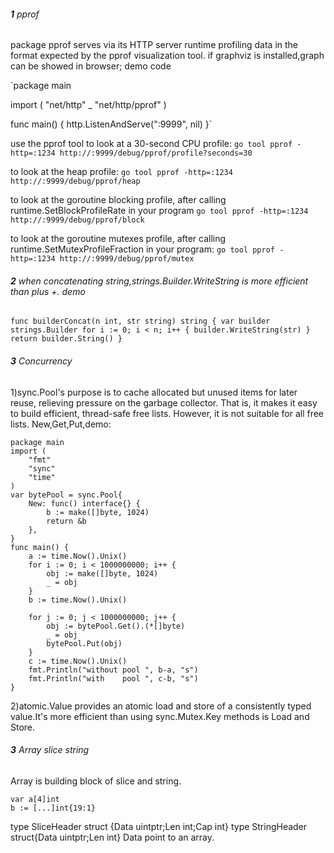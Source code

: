 ###### **1** pprof
package pprof serves via its HTTP server runtime profiling data in the format expected by the pprof visualization tool.
if graphviz is installed,graph can be showed in browser;
demo code

`package main

import (
"net/http"
_ "net/http/pprof"
)

func main() {
http.ListenAndServe(":9999", nil)
}`

use the pprof tool to look at a 30-second CPU profile:
`go tool pprof -http=:1234 http://:9999/debug/pprof/profile?seconds=30
`

to look at the heap profile:
`go tool pprof -http=:1234 http://:9999/debug/pprof/heap
`

to look at the goroutine blocking profile, after calling runtime.SetBlockProfileRate in your program
`go tool pprof -http=:1234 http://:9999/debug/pprof/block
`

to look at the goroutine mutexes profile, after calling runtime.SetMutexProfileFraction in your program:
`go tool pprof -http=:1234 http://:9999/debug/pprof/mutex
`

###### **2** when concatenating string,strings.Builder.WriteString is more efficient than plus +. demo
`func builderConcat(n int, str string) string {
var builder strings.Builder
for i := 0; i < n; i++ {
builder.WriteString(str)
}
return builder.String()
}`

###### **3** Concurrency
1)sync.Pool's purpose is to cache allocated but unused items for later reuse, relieving pressure on the garbage collector. That is, it makes it easy to build efficient, thread-safe free lists. However, it is not suitable for all free lists.
New,Get,Put,demo:

```
package main
import (
	"fmt"
	"sync"
	"time"
)
var bytePool = sync.Pool{
	New: func() interface{} {
		b := make([]byte, 1024)
		return &b
	},
}
func main() {
	a := time.Now().Unix()
	for i := 0; i < 1000000000; i++ {
		obj := make([]byte, 1024)
		_ = obj
	}
	b := time.Now().Unix()

	for j := 0; j < 1000000000; j++ {
		obj := bytePool.Get().(*[]byte)
		_ = obj
		bytePool.Put(obj)
	}
	c := time.Now().Unix()
	fmt.Println("without pool ", b-a, "s")
	fmt.Println("with    pool ", c-b, "s")
}
```

2)atomic.Value provides an atomic load and store of a consistently typed value.It's more efficient than using sync.Mutex.Key methods is Load and Store.

###### **3** Array slice string
Array is building block of slice and string.
```
var a[4]int
b := [...]int{19:1}
```
type SliceHeader struct {Data uintptr;Len  int;Cap int}
type StringHeader struct{Data uintptr;Len int}
Data point to an array.



